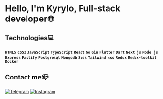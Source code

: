 # **Hello, I'm Kyrylo, Full-stack developer🌐**

## Technologies💻
 **`HTML5`** **`CSS3`** **`JavaScript`** **`TypeScript`** **`React`** **`Go`** **`Gin`** **`Flutter`** **`Dart`** **`Next js`** **`Node js`** **`Express`** **`Fastify`** **`Postgresql`** **`Mongodb`** **`Scss`** **`Tailwind css`** **`Redux`** **`Redux-toolkit`** **`Docker`**
## Contact me📪<br />
[![Telegram](https://img.shields.io/badge/-Telegram-090909?style=for-the-badge&logo=telegram&logoColor=27A0D9)](https://t.me/kyrylohliebov)
[![Instagram](https://img.shields.io/badge/-Instagram-090909?style=for-the-badge&logo=instagram&logoColor=B4068E)](https://www.instagram.com/xenoniiii/)
